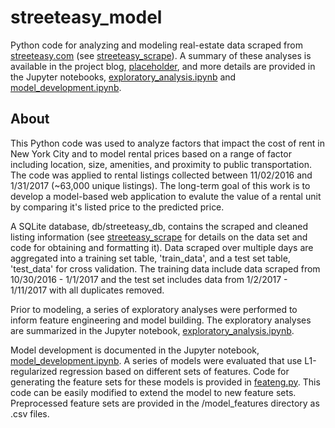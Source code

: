 # streeteasy_model

Python code for analyzing and modeling real-estate data scraped from [streeteasy.com](http://streeteasy.com/) (see [streeteasy_scrape](https://github.com/purcelba/streeteasy_scrape)). A summary of these analyses is available in the project blog, [placeholder](LINK), and more details are provided in the Jupyter notebooks, [exploratory_analysis.ipynb](https://github.com/purcelba/streeteasy_model/blob/master/notebooks/exploratory_analysis.ipynb) and [model_development.ipynb](https://github.com/purcelba/streeteasy_model/blob/master/notebooks/model_development.ipynb).




## About

This Python code was used to analyze factors that impact the cost of rent in New York City and to model rental prices based on a range of factor including location, size, amenities, and proximity to public transportation.  The code was applied to rental listings collected between 11/02/2016 and 1/31/2017 (~63,000 unique listings). The long-term goal of this work is to develop a model-based web application to evalute the value of a rental unit by comparing it's listed price to the predicted price.  

A SQLite database, db/streeteasy_db, contains the scraped and cleaned listing information (see [streeteasy_scrape](https://github.com/purcelba/streeteasy_scrape) for details on the data set and code for obtaining and formatting it).  Data scraped over multiple days are aggregated into a training set table, 'train_data', and a test set table, 'test_data' for cross validation.  The training data include data scraped from 10/30/2016 - 1/1/2017 and the test set includes data from 1/2/2017 - 1/11/2017 with all duplicates removed.  

Prior to modeling, a series of exploratory analyses were performed to inform feature engineering and model building.  The exploratory analyses are summarized in the Jupyter notebook, [exploratory_analysis.ipynb](https://github.com/purcelba/streeteasy_model/blob/master/notebooks/exploratory_analysis.ipynb).  

Model development is documented in the Jupyter notebook, [model_development.ipynb](https://github.com/purcelba/streeteasy_model/blob/master/notebooks/model_development.ipynb).  A series of models were evaluated that use L1-regularized regression based on different sets of features.  Code for generating the feature sets for these models is provided in [feateng.py](https://github.com/purcelba/streeteasy_model/blob/master/feateng.py).  This code can be easily modified to extend the model to new feature sets.  Preprocessed feature sets are provided in the /model_features directory as .csv files. 

